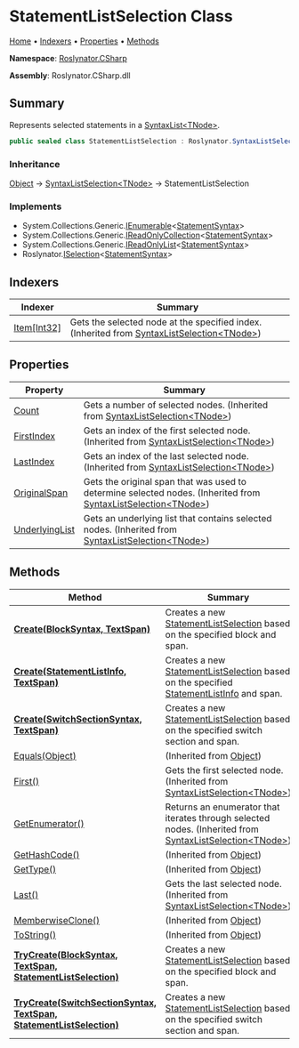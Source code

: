 <a name="_top"></a>

# StatementListSelection Class

[Home](../../../README.md#_top) &#x2022; [Indexers](#indexers) &#x2022; [Properties](#properties) &#x2022; [Methods](#methods)

**Namespace**: [Roslynator.CSharp](../README.md#_top)

**Assembly**: Roslynator\.CSharp\.dll

## Summary

Represents selected statements in a [SyntaxList\<TNode>](https://docs.microsoft.com/en-us/dotnet/api/microsoft.codeanalysis.syntaxlist-1)\.

```csharp
public sealed class StatementListSelection : Roslynator.SyntaxListSelection<Microsoft.CodeAnalysis.CSharp.Syntax.StatementSyntax>
```

### Inheritance

[Object](https://docs.microsoft.com/en-us/dotnet/api/system.object) &#x2192; [SyntaxListSelection\<TNode>](../../SyntaxListSelection-1/README.md#_top) &#x2192; StatementListSelection

### Implements

* System\.Collections\.Generic\.[IEnumerable](https://docs.microsoft.com/en-us/dotnet/api/system.collections.generic.ienumerable-1)\<[StatementSyntax](https://docs.microsoft.com/en-us/dotnet/api/microsoft.codeanalysis.csharp.syntax.statementsyntax)>
* System\.Collections\.Generic\.[IReadOnlyCollection](https://docs.microsoft.com/en-us/dotnet/api/system.collections.generic.ireadonlycollection-1)\<[StatementSyntax](https://docs.microsoft.com/en-us/dotnet/api/microsoft.codeanalysis.csharp.syntax.statementsyntax)>
* System\.Collections\.Generic\.[IReadOnlyList](https://docs.microsoft.com/en-us/dotnet/api/system.collections.generic.ireadonlylist-1)\<[StatementSyntax](https://docs.microsoft.com/en-us/dotnet/api/microsoft.codeanalysis.csharp.syntax.statementsyntax)>
* Roslynator\.[ISelection](../../ISelection-1/README.md#_top)\<[StatementSyntax](https://docs.microsoft.com/en-us/dotnet/api/microsoft.codeanalysis.csharp.syntax.statementsyntax)>

## Indexers

| Indexer | Summary |
| ------- | ------- |
| [Item\[Int32\]](../../SyntaxListSelection-1/Item/README.md#_top) | Gets the selected node at the specified index\. \(Inherited from [SyntaxListSelection\<TNode>](../../SyntaxListSelection-1/README.md#_top)\) |

## Properties

| Property | Summary |
| -------- | ------- |
| [Count](../../SyntaxListSelection-1/Count/README.md#_top) | Gets a number of selected nodes\. \(Inherited from [SyntaxListSelection\<TNode>](../../SyntaxListSelection-1/README.md#_top)\) |
| [FirstIndex](../../SyntaxListSelection-1/FirstIndex/README.md#_top) | Gets an index of the first selected node\. \(Inherited from [SyntaxListSelection\<TNode>](../../SyntaxListSelection-1/README.md#_top)\) |
| [LastIndex](../../SyntaxListSelection-1/LastIndex/README.md#_top) | Gets an index of the last selected node\. \(Inherited from [SyntaxListSelection\<TNode>](../../SyntaxListSelection-1/README.md#_top)\) |
| [OriginalSpan](../../SyntaxListSelection-1/OriginalSpan/README.md#_top) | Gets the original span that was used to determine selected nodes\. \(Inherited from [SyntaxListSelection\<TNode>](../../SyntaxListSelection-1/README.md#_top)\) |
| [UnderlyingList](../../SyntaxListSelection-1/UnderlyingList/README.md#_top) | Gets an underlying list that contains selected nodes\. \(Inherited from [SyntaxListSelection\<TNode>](../../SyntaxListSelection-1/README.md#_top)\) |

## Methods

| Method | Summary |
| ------ | ------- |
| **[Create(BlockSyntax, TextSpan)](Create/README.md#Roslynator_CSharp_StatementListSelection_Create_Microsoft_CodeAnalysis_CSharp_Syntax_BlockSyntax_Microsoft_CodeAnalysis_Text_TextSpan_)** | Creates a new [StatementListSelection](#_top) based on the specified block and span\. |
| **[Create(StatementListInfo, TextSpan)](Create/README.md#Roslynator_CSharp_StatementListSelection_Create_Roslynator_CSharp_Syntax_StatementListInfo__Microsoft_CodeAnalysis_Text_TextSpan_)** | Creates a new [StatementListSelection](#_top) based on the specified [StatementListInfo](../Syntax/StatementListInfo/README.md#_top) and span\. |
| **[Create(SwitchSectionSyntax, TextSpan)](Create/README.md#Roslynator_CSharp_StatementListSelection_Create_Microsoft_CodeAnalysis_CSharp_Syntax_SwitchSectionSyntax_Microsoft_CodeAnalysis_Text_TextSpan_)** | Creates a new [StatementListSelection](#_top) based on the specified switch section and span\. |
| [Equals(Object)](https://docs.microsoft.com/en-us/dotnet/api/system.object.equals) |  \(Inherited from [Object](https://docs.microsoft.com/en-us/dotnet/api/system.object)\) |
| [First()](../../SyntaxListSelection-1/First/README.md#_top) | Gets the first selected node\. \(Inherited from [SyntaxListSelection\<TNode>](../../SyntaxListSelection-1/README.md#_top)\) |
| [GetEnumerator()](../../SyntaxListSelection-1/GetEnumerator/README.md#_top) | Returns an enumerator that iterates through selected nodes\. \(Inherited from [SyntaxListSelection\<TNode>](../../SyntaxListSelection-1/README.md#_top)\) |
| [GetHashCode()](https://docs.microsoft.com/en-us/dotnet/api/system.object.gethashcode) |  \(Inherited from [Object](https://docs.microsoft.com/en-us/dotnet/api/system.object)\) |
| [GetType()](https://docs.microsoft.com/en-us/dotnet/api/system.object.gettype) |  \(Inherited from [Object](https://docs.microsoft.com/en-us/dotnet/api/system.object)\) |
| [Last()](../../SyntaxListSelection-1/Last/README.md#_top) | Gets the last selected node\. \(Inherited from [SyntaxListSelection\<TNode>](../../SyntaxListSelection-1/README.md#_top)\) |
| [MemberwiseClone()](https://docs.microsoft.com/en-us/dotnet/api/system.object.memberwiseclone) |  \(Inherited from [Object](https://docs.microsoft.com/en-us/dotnet/api/system.object)\) |
| [ToString()](https://docs.microsoft.com/en-us/dotnet/api/system.object.tostring) |  \(Inherited from [Object](https://docs.microsoft.com/en-us/dotnet/api/system.object)\) |
| **[TryCreate(BlockSyntax, TextSpan, StatementListSelection)](TryCreate/README.md#Roslynator_CSharp_StatementListSelection_TryCreate_Microsoft_CodeAnalysis_CSharp_Syntax_BlockSyntax_Microsoft_CodeAnalysis_Text_TextSpan_Roslynator_CSharp_StatementListSelection__)** | Creates a new [StatementListSelection](#_top) based on the specified block and span\. |
| **[TryCreate(SwitchSectionSyntax, TextSpan, StatementListSelection)](TryCreate/README.md#Roslynator_CSharp_StatementListSelection_TryCreate_Microsoft_CodeAnalysis_CSharp_Syntax_SwitchSectionSyntax_Microsoft_CodeAnalysis_Text_TextSpan_Roslynator_CSharp_StatementListSelection__)** | Creates a new [StatementListSelection](#_top) based on the specified switch section and span\. |

